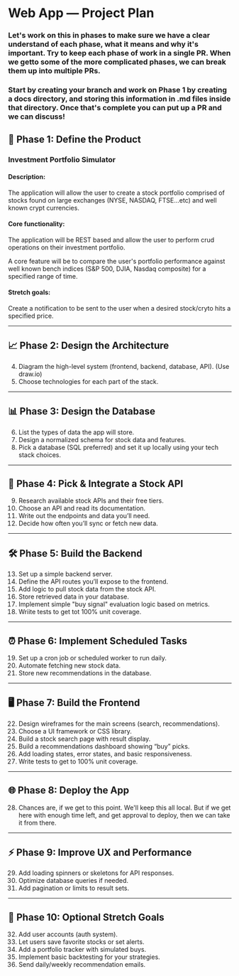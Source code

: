 # Web App — Project Plan

### Let's work on this in phases to make sure we have a clear understand of each phase, what it means and why it's important. Try to keep each phase of work in a single PR. When we getto some of the more complicated phases, we can break them up into multiple PRs.

### Start by creating your branch and work on Phase 1 by creating a docs directory, and storing this information in .md files inside that directory. Once that's complete you can put up a PR and we can discuss!



## 📅 Phase 1: Define the Product

### Investment Portfolio Simulator
#### Description:

The application will allow the user to create a stock portfolio comprised of stocks found on large exchanges
(NYSE, NASDAQ, FTSE...etc) and well known crypt currencies.

#### Core functionality:

The application will be REST based and allow the user to perform crud operations on their investment portfolio.

A core feature will be to compare the user's portfolio performance against well known bench indices (S&P 500, DJIA, Nasdaq composite) for a
specified range of time.

#### Stretch goals:

Create a notification to be sent to the user when a desired stock/cryto hits a specified price.

---

## 📈 Phase 2: Design the Architecture

4. Diagram the high-level system (frontend, backend, database, API). (Use draw.io)
5. Choose technologies for each part of the stack.

---

## 📊 Phase 3: Design the Database

6. List the types of data the app will store.
7. Design a normalized schema for stock data and features.
8. Pick a database (SQL preferred) and set it up locally using your tech stack choices.

---

## 🔹 Phase 4: Pick & Integrate a Stock API

9. Research available stock APIs and their free tiers.
10. Choose an API and read its documentation.
11. Write out the endpoints and data you’ll need.
12. Decide how often you’ll sync or fetch new data.

---

## 🛠️ Phase 5: Build the Backend

13. Set up a simple backend server.
14. Define the API routes you’ll expose to the frontend.
15. Add logic to pull stock data from the stock API.
16. Store retrieved data in your database.
17. Implement simple "buy signal" evaluation logic based on metrics.
18. Wriite tests to get tot 100% unit coverage.
---

## ⏰ Phase 6: Implement Scheduled Tasks

19. Set up a cron job or scheduled worker to run daily.
20. Automate fetching new stock data.
21. Store new recommendations in the database.

---

## 🖥 Phase 7: Build the Frontend

22. Design wireframes for the main screens (search, recommendations).
23. Choose a UI framework or CSS library.
24. Build a stock search page with result display.
25. Build a recommendations dashboard showing “buy” picks.
26. Add loading states, error states, and basic responsiveness.
27. Write tests to get to 100% unit coverage.
---

## 🌐 Phase 8: Deploy the App

28. Chances are, if we get to this point. We'll keep this all local. But if we get here with enough time left, and get approval to deploy, then we can take it from there.

---

## ⚡ Phase 9: Improve UX and Performance

29. Add loading spinners or skeletons for API responses.
30. Optimize database queries if needed.
31. Add pagination or limits to result sets.

---

## 🚀 Phase 10: Optional Stretch Goals

32. Add user accounts (auth system).
33. Let users save favorite stocks or set alerts.
34. Add a portfolio tracker with simulated buys.
35. Implement basic backtesting for your strategies.
36. Send daily/weekly recommendation emails.

